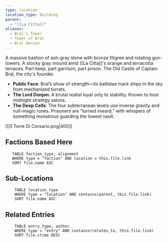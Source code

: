 ```yaml
---
type: location
location_type: Building
parent:
  - "[[La Citta]]"
aliases:
  - Bral's Tower
  - Tower of Bral
  - Bral Donjon
---
```

A massive bastion of ash-gray stone with bronze filigree and rotating gun-towers. A stocky gray mound amid [[La Citta]]'s orange and terracotta terraces. Part keep, part garrison, part prison. The Old Castle of Captain Bral, the city's founder.

- **Public Face**: Bral’s show of strength—its ballistae track ships in the sky from mechanized turrets.
- **The Lord Donjon**: A brutal realist loyal only to stability. Known to host midnight strategy salons.
- **The Deep Cells**: The four subterranean levels use inverse gravity and null-magic runes. Prisoners are “turned inward,” with whispers of something monstrous guarding the lowest vault.

![[Il Torre Di Corsario.png|400]]

<!-- DYNAMIC:related-entries -->

## Factions Based Here

 ```dataview
    TABLE faction_type, alignment
    WHERE type = "faction" AND location = this.file.link
    SORT file.name ASC
 ```

## Sub-Locations

```dataview
    TABLE location_type
    WHERE type = "location" AND contains(parent, this.file.link)
    SORT file.name ASC
```

## Related Entries

```dataview
    TABLE entry_type, author
    WHERE type = "entry" AND contains(relates_to, this.file.link)
    SORT file.ctime DESC
```

<!-- /DYNAMIC -->